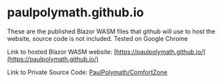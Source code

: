 # paulpolymath.github.io
These are the published Blazor WASM files that github will use to host the website, source code is not included.
Tested on Google Chrome

Link to hosted Blazor WASM website: [https://paulpolymath.github.io/](https://paulpolymath.github.io/)

Link to Private Source Code: [PaulPolymath/ComfortZone](https://github.com/PaulPolymath/ComfortZone)
